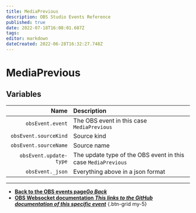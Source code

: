 ```yaml
---
title: MediaPrevious
description: OBS Studio Events Reference
published: true
date: 2022-07-18T16:08:01.687Z
tags: 
editor: markdown
dateCreated: 2022-06-28T16:32:27.748Z
---
```


# MediaPrevious

## Variables

Name | Description
----:|:------------
`obsEvent.event` | The OBS event in this case `MediaPrevious`
`obsEvent.sourceKind` | Source kind
`obsEvent.sourceName` | Source name
`obsEvent.update-type` | The update type of the OBS event in this case `MediaPrevious`
`obsEvent._json` | Everything above in a json format

---

- [<i class="mdi mdi-chevron-left"></i>**Back to the OBS events page*Go Back***](/en/Broadcasters/OBS/Archive/Events)
- [<i class="mdi mdi-github"></i> **OBS Websocket documentation *This links to the GitHub documentation of this specific event***](https://github.com/obsproject/obs-websocket/blob/4.x-current/docs/generated/protocol.md#mediaprevious)
{.btn-grid my-5}
